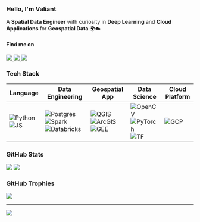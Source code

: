 ### Hello, I'm Valiant  
A **Spatial Data Engineer** with curiosity in **Deep Learning** and **Cloud Applications** for **Geospatial Data** 🌍☁️  

#### Find me on  
<p align="left">
  <a href="https://linkedin.com/in/valiantalfiansyah">
    <img src="https://img.shields.io/badge/LinkedIn-%230077B5.svg?style=for-the-badge&logo=linkedin&logoColor=white" />
  </a>
  <a href="https://medium.com/@valiantalfiansyah">
    <img src="https://img.shields.io/badge/Medium-12100E.svg?style=for-the-badge&logo=medium&logoColor=white" />
  </a>
  <a href="mailto:alfiansyah.vian@gmail.com">
    <img src="https://img.shields.io/badge/Email-D14836.svg?style=for-the-badge&logo=gmail&logoColor=white" />
  </a>
</p>


### Tech Stack

| Language | Data Engineering | Geospatial App | Data Science | Cloud Platform |
|-------------|--------------|-----|--------------|-------|
| ![Python](https://img.shields.io/badge/-3670A0?style=for-the-badge&logo=python&logoColor=ffdd54) ![JS](https://img.shields.io/badge/-080808?style=for-the-badge&logo=javascript&logoColor=f7e025) | ![Postgres](https://img.shields.io/badge/-316192?style=for-the-badge&logo=postgresql&logoColor=white) ![Spark](https://img.shields.io/badge/-FDEE21?style=for-the-badge&logo=apachespark&logoColor=black) ![Databricks](https://img.shields.io/badge/-FFFFFF?style=for-the-badge&logo=databricks&logoColor=FF3621) | ![QGIS](https://img.shields.io/badge/-619a30?style=for-the-badge&logo=qgis&logoColor=white) ![ArcGIS](https://img.shields.io/badge/-0b72dc?style=for-the-badge&logo=arcgis&logoColor=white) ![GEE](https://img.shields.io/badge/-95c2ff?style=for-the-badge&logo=googleearthengine&logoColor=white) | ![OpenCV](https://img.shields.io/badge/-000000?style=for-the-badge&logo=opencv&logoColor=white) ![PyTorch](https://img.shields.io/badge/-EE4C2C?style=for-the-badge&logo=pytorch&logoColor=white) ![TF](https://img.shields.io/badge/-FF6F00?style=for-the-badge&logo=tensorflow&logoColor=white) | ![GCP](https://img.shields.io/badge/Google%20Cloud-ff4308?style=for-the-badge&logo=googlecloud&logoColor=white) |


### GitHub Stats
<p align="left">
  <img src="https://github-readme-stats.vercel.app/api?username=valiantalfiansyah&theme=tokyonight&hide_border=true&include_all_commits=true&count_private=true" />
  <img src="https://nirzak-streak-stats.vercel.app/?user=valiantalfiansyah&theme=tokyonight&hide_border=true" />
</p>




### GitHub Trophies
![](https://github-profile-trophy.vercel.app/?username=valiantalfiansyah&theme=tokyonight&no-frame=true&no-bg=true&margin-w=4)

---


[![](https://visitcount.itsvg.in/api?id=valiantalfiansyah&icon=0&color=0)](https://visitcount.itsvg.in)

